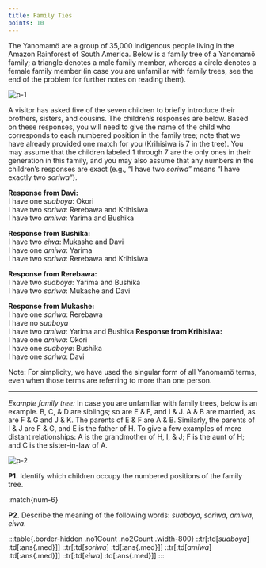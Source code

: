 ```yaml
---
title: Family Ties
points: 10
---
```


The Yanomamö are a group of 35,000 indigenous people living in the Amazon Rainforest of South America.
Below is a family tree of a Yanomamö family; a triangle denotes a male family member, whereas a circle denotes a female family member (in case you are unfamiliar with family trees, see the end of the problem for
further notes on reading them).

![p-1](../../../pimg/naclo2021p-1.png)

A visitor has asked five of the seven children to briefly introduce their brothers, sisters, and cousins. The children’s responses are below. Based on these responses, you will need to give the name of the child who corresponds to each numbered position in the family tree; note that we have already provided one match for you
(Krihisiwa is 7 in the tree). You may assume that the children labeled 1 through 7 are the only ones in their
generation in this family, and you may also assume that any numbers in the children’s responses are exact
(e.g., “I have two *soriwa*” means “I have exactly two *soriwa*”).

**Response from Davi:**
<br>I have one *suaboya*: Okori
<br>I have two *soriwa*: Rerebawa and Krihisiwa
<br>I have two *amiwa*: Yarima and Bushika

**Response from Bushika:**
<br>I have two *eiwa*: Mukashe and Davi
<br>I have one *amiwa*: Yarima
<br>I have two *soriwa*: Rerebawa and Krihisiwa

**Response from Rerebawa:**
<br>I have two *suaboya*: Yarima and Bushika
<br>I have two *soriwa*: Mukashe and Davi

**Response from Mukashe:**
<br>I have one *soriwa*: Rerebawa
<br>I have no *suaboya*
<br>I have two *amiwa*: Yarima and Bushika
**Response from Krihisiwa:**
<br>I have one *amiwa*: Okori
<br>I have one *suaboya*: Bushika
<br>I have one *soriwa*: Davi

Note: For simplicity, we have used the singular form of all Yanomamö terms, even when those terms are referring to more than one person.
_________________________________________________________________________________________

*Example family tree:* In case you are unfamiliar with family trees, below is an example. B, C, & D are siblings;
so are E & F, and I & J. A & B are married, as are F & G and J & K. The parents of E & F are A & B. Similarly, the
parents of I & J are F & G, and E is the father of H. To give a few examples of more distant relationships: A is
the grandmother of H, I, & J; F is the aunt of H; and C is the sister-in-law of A.

![p-2](../../../pimg/naclo2021p-2.png)

**P1.** Identify which children occupy the numbered positions of the family tree.

:match{num-6}

**P2.** Describe the meaning of the following words: *suaboya*, *soriwa*, *amiwa*, *eiwa*.

:::table{.border-hidden .no1Count .no2Count .width-800}
::tr[:td[*suaboya*] :td[:ans{.med}]] 
::tr[:td[*soriwa*] :td[:ans{.med}]]
::tr[:td[*amiwa*] :td[:ans{.med}]]
::tr[:td[*eiwa*] :td[:ans{.med}]]
:::
